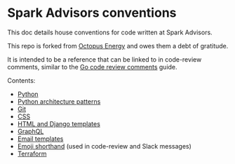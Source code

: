 # Spark Advisors conventions

This doc details house conventions for code written at Spark Advisors.

This repo is forked from [Octopus Energy](https://github.com/octoenergy/conventions) and owes them a debt of gratitude.

It is intended to be a reference that can be linked to in code-review comments,
similar to the [Go code review comments](https://github.com/golang/go/wiki/CodeReviewComments) guide.

Contents:

- [Python](python.md)
- [Python architecture patterns](patterns.md)
- [Git](git.md)
- [CSS](css.md)
- [HTML and Django templates](html.md)
- [GraphQL](graphql.md)
- [Email templates](emails.md)
- [Emoji shorthand](shorthand.md) (used in code-review and Slack messages)
- [Terraform](terraform.md)
